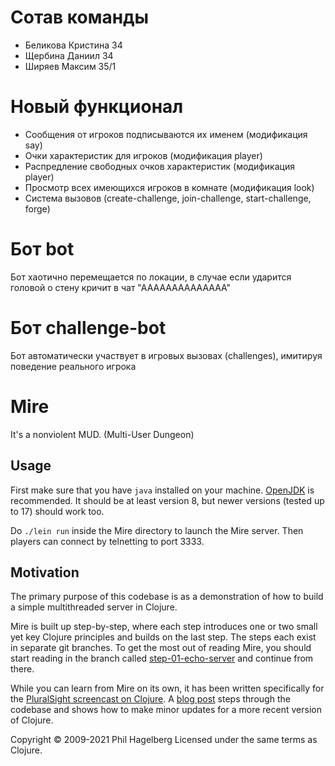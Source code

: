# Сотав команды
- Беликова Кристина 34
- Щербина Даниил 34
- Ширяев Максим 35/1

# Новый функционал
- Сообщения от игроков подписываются их именем (модификация say)
- Очки характеристик для игроков (модификация player)
- Распредление свободных очков характеристик (модификация player)
- Просмотр всех имеющихся игроков в комнате (модификация look)
- Система вызовов (create-challenge, join-challenge, start-challenge, forge)

# Бот bot
Бот хаотично перемещается по локации, в случае если ударится головой о стену кричит в чат "АААААААААААААА"

# Бот challenge-bot
Бот автоматически участвует в игровых вызовах (challenges), имитируя поведение реального игрока

# Mire

It's a nonviolent MUD. (Multi-User Dungeon)

## Usage

First make sure that you have `java` installed on your
machine. [OpenJDK](https://adoptopenjdk.net) is recommended. It should
be at least version 8, but newer versions (tested up to 17) should work too.

Do `./lein run` inside the Mire directory to launch the Mire
server. Then players can connect by telnetting to port 3333.

## Motivation

The primary purpose of this codebase is as a demonstration of how to
build a simple multithreaded server in Clojure.

Mire is built up step-by-step, where each step introduces one or two
small yet key Clojure principles and builds on the last step. The
steps each exist in separate git branches. To get the most out of
reading Mire, you should start reading in the branch called
[step-01-echo-server](http://github.com/technomancy/mire/tree/01-echo-server)
and continue from there.

While you can learn from Mire on its own, it has been written
specifically for the [PluralSight screencast on
Clojure](https://www.pluralsight.com/courses/functional-programming-clojure).
A [blog post](https://technomancy.us/136) steps through the codebase
and shows how to make minor updates for a more recent version of Clojure.

Copyright © 2009-2021 Phil Hagelberg
Licensed under the same terms as Clojure.
